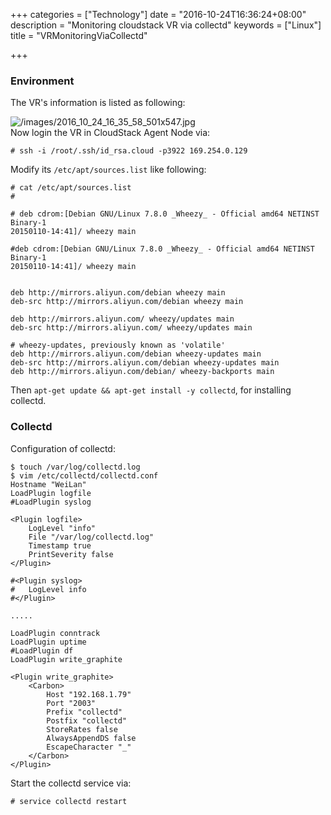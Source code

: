 +++
categories = ["Technology"]
date = "2016-10-24T16:36:24+08:00"
description = "Monitoring cloudstack VR via collectd"
keywords = ["Linux"]
title = "VRMonitoringViaCollectd"

+++
### Environment
The VR's information is listed as following:    

![/images/2016_10_24_16_35_58_501x547.jpg](/images/2016_10_24_16_35_58_501x547.jpg)    
Now login the VR in CloudStack Agent Node via:    

```
# ssh -i /root/.ssh/id_rsa.cloud -p3922 169.254.0.129
```
Modify its `/etc/apt/sources.list` like following:    

```
# cat /etc/apt/sources.list
# 

# deb cdrom:[Debian GNU/Linux 7.8.0 _Wheezy_ - Official amd64 NETINST Binary-1
20150110-14:41]/ wheezy main

#deb cdrom:[Debian GNU/Linux 7.8.0 _Wheezy_ - Official amd64 NETINST Binary-1
20150110-14:41]/ wheezy main


deb http://mirrors.aliyun.com/debian wheezy main
deb-src http://mirrors.aliyun.com/debian wheezy main

deb http://mirrors.aliyun.com/ wheezy/updates main
deb-src http://mirrors.aliyun.com/ wheezy/updates main

# wheezy-updates, previously known as 'volatile'
deb http://mirrors.aliyun.com/debian wheezy-updates main
deb-src http://mirrors.aliyun.com/debian wheezy-updates main
deb http://mirrors.aliyun.com/debian/ wheezy-backports main
```
Then `apt-get update && apt-get install -y collectd`, for installing collectd.    

### Collectd
Configuration of collectd:    

```
$ touch /var/log/collectd.log
$ vim /etc/collectd/collectd.conf
Hostname "WeiLan"
LoadPlugin logfile
#LoadPlugin syslog

<Plugin logfile>
	LogLevel "info"
	File "/var/log/collectd.log"
	Timestamp true
	PrintSeverity false
</Plugin>

#<Plugin syslog>
#	LogLevel info
#</Plugin>

..... 

LoadPlugin conntrack
LoadPlugin uptime 
#LoadPlugin df
LoadPlugin write_graphite

<Plugin write_graphite>
	<Carbon>
		Host "192.168.1.79"
		Port "2003"
		Prefix "collectd"
		Postfix "collectd"
		StoreRates false
		AlwaysAppendDS false
		EscapeCharacter "_"
	</Carbon>
</Plugin>

```
Start the collectd service via:    

```
# service collectd restart
```
